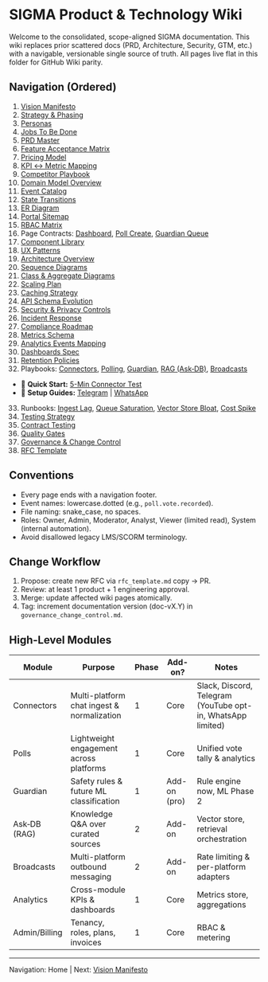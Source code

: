 # SIGMA Product & Technology Wiki

Welcome to the consolidated, scope-aligned SIGMA documentation. This wiki replaces prior scattered docs (PRD, Architecture, Security, GTM, etc.) with a navigable, versionable single source of truth. All pages live flat in this folder for GitHub Wiki parity.

## Navigation (Ordered)

1. [Vision Manifesto](vision_manifesto.md)
2. [Strategy & Phasing](strategy_phasing.md)
3. [Personas](personas.md)
4. [Jobs To Be Done](jobs_to_be_done.md)
5. [PRD Master](prd_master.md)
6. [Feature Acceptance Matrix](feature_acceptance_matrix.md)
7. [Pricing Model](pricing_model.md)
8. [KPI ↔ Metric Mapping](kpi_metric_mapping.md)
9. [Competitor Playbook](competitor_playbook.md)
10. [Domain Model Overview](domain_model_overview.md)
11. [Event Catalog](event_catalog.md)
12. [State Transitions](state_transitions.md)
13. [ER Diagram](er_diagram.md)
14. [Portal Sitemap](portal_sitemap.md)
15. [RBAC Matrix](rbac_matrix.md)
16. Page Contracts: [Dashboard](page_contract_dashboard.md), [Poll Create](page_contract_poll_create.md), [Guardian Queue](page_contract_guardian_queue.md)
17. [Component Library](component_library.md)
18. [UX Patterns](ux_patterns.md)
19. [Architecture Overview](architecture_overview.md)
20. [Sequence Diagrams](sequence_diagrams.md)
21. [Class & Aggregate Diagrams](class_aggregate_diagrams.md)
22. [Scaling Plan](scaling_plan.md)
23. [Caching Strategy](caching_strategy.md)
24. [API Schema Evolution](api_schema_evolution.md)
25. [Security & Privacy Controls](sec_privacy_controls.md)
26. [Incident Response](incident_response.md)
27. [Compliance Roadmap](compliance_roadmap.md)
28. [Metrics Schema](metrics_schema.md)
29. [Analytics Events Mapping](analytics_events_mapping.md)
30. [Dashboards Spec](dashboards_spec.md)
31. [Retention Policies](retention_policies.md)
32. Playbooks: [Connectors](playbook_connectors.md), [Polling](playbook_polling_module.md), [Guardian](playbook_guardian_module.md), [RAG (Ask‑DB)](playbook_rag_module.md), [Broadcasts](playbook_broadcasts.md)
   - 🚀 **Quick Start:** [5-Min Connector Test](quick_test_connectors.md)
   - 📱 **Setup Guides:** [Telegram](setup_guide_telegram.md) | [WhatsApp](setup_guide_whatsapp.md)
33. Runbooks: [Ingest Lag](runbook_ingest_lag.md), [Queue Saturation](runbook_queue_saturation.md), [Vector Store Bloat](runbook_vector_store_bloat.md), [Cost Spike](runbook_cost_spike.md)
34. [Testing Strategy](testing_strategy.md)
35. [Contract Testing](contract_testing.md)
36. [Quality Gates](quality_gates.md)
37. [Governance & Change Control](governance_change_control.md)
38. [RFC Template](rfc_template.md)

## Conventions

* Every page ends with a navigation footer.
* Event names: lowercase.dotted (e.g., `poll.vote.recorded`).
* File naming: snake_case, no spaces.
* Roles: Owner, Admin, Moderator, Analyst, Viewer (limited read), System (internal automation).
* Avoid disallowed legacy LMS/SCORM terminology.

## Change Workflow

1. Propose: create new RFC via `rfc_template.md` copy -> PR.
2. Review: at least 1 product + 1 engineering approval.
3. Merge: update affected wiki pages atomically.
4. Tag: increment documentation version (doc-vX.Y) in `governance_change_control.md`.

## High-Level Modules

| Module | Purpose | Phase | Add-on? | Notes |
|--------|---------|-------|---------|-------|
| Connectors | Multi-platform chat ingest & normalization | 1 | Core | Slack, Discord, Telegram (YouTube opt-in, WhatsApp limited) |
| Polls | Lightweight engagement across platforms | 1 | Core | Unified vote tally & analytics |
| Guardian | Safety rules & future ML classification | 1 | Add-on (pro) | Rule engine now, ML Phase 2 |
| Ask‑DB (RAG) | Knowledge Q&A over curated sources | 2 | Add-on | Vector store, retrieval orchestration |
| Broadcasts | Multi-platform outbound messaging | 2 | Add-on | Rate limiting & per-platform adapters |
| Analytics | Cross-module KPIs & dashboards | 1 | Core | Metrics store, aggregations |
| Admin/Billing | Tenancy, roles, plans, invoices | 1 | Core | RBAC & metering |

---
Navigation: Home | Next: [Vision Manifesto](vision_manifesto.md)
